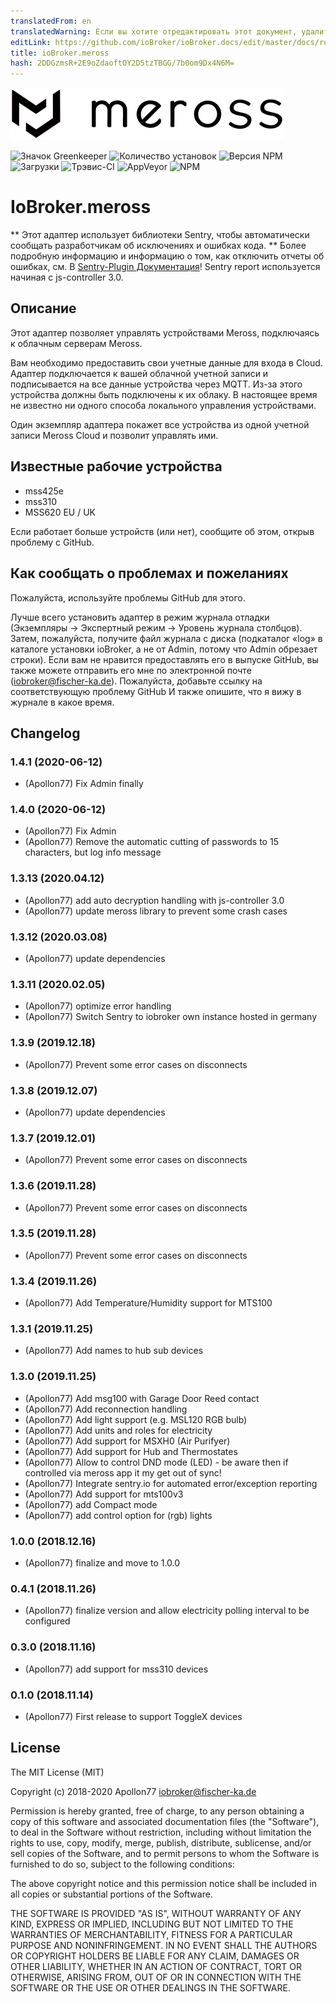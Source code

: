 ```yaml
---
translatedFrom: en
translatedWarning: Если вы хотите отредактировать этот документ, удалите поле «translationFrom», в противном случае этот документ будет снова автоматически переведен
editLink: https://github.com/ioBroker/ioBroker.docs/edit/master/docs/ru/adapterref/iobroker.meross/README.md
title: ioBroker.meross
hash: 2DDGzmsR+2E9oZdaoftOY2D5tzTBGG/7b0om9Dx4N6M=
---
```

![логотип](../../../en/adapterref/iobroker.meross/admin/meross-logo.png)

![Значок Greenkeeper](https://badges.greenkeeper.io/Apollon77/ioBroker.meross.svg)
![Количество установок](http://iobroker.live/badges/meross-stable.svg)
![Версия NPM](http://img.shields.io/npm/v/iobroker.meross.svg)
![Загрузки](https://img.shields.io/npm/dm/iobroker.meross.svg)
![Трэвис-CI](http://img.shields.io/travis/Apollon77/ioBroker.meross/master.svg)
![AppVeyor](https://ci.appveyor.com/api/projects/status/github/Apollon77/ioBroker.meross?branch=master&svg=true)
![NPM](https://nodei.co/npm/iobroker.meross.png?downloads=true)

# IoBroker.meross
** Этот адаптер использует библиотеки Sentry, чтобы автоматически сообщать разработчикам об исключениях и ошибках кода. ** Более подробную информацию и информацию о том, как отключить отчеты об ошибках, см. В [Sentry-Plugin Документация](https://github.com/ioBroker/plugin-sentry#plugin-sentry)! Sentry report используется начиная с js-controller 3.0.

## Описание
Этот адаптер позволяет управлять устройствами Meross, подключаясь к облачным серверам Meross.

Вам необходимо предоставить свои учетные данные для входа в Cloud. Адаптер подключается к вашей облачной учетной записи и подписывается на все данные устройства через MQTT. Из-за этого устройства должны быть подключены к их облаку. В настоящее время не известно ни одного способа локального управления устройствами.

Один экземпляр адаптера покажет все устройства из одной учетной записи Meross Cloud и позволит управлять ими.

## Известные рабочие устройства
* mss425e
* mss310
* MSS620 EU / UK

Если работает больше устройств (или нет), сообщите об этом, открыв проблему с GitHub.

## Как сообщать о проблемах и пожеланиях
Пожалуйста, используйте проблемы GitHub для этого.

Лучше всего установить адаптер в режим журнала отладки (Экземпляры -> Экспертный режим -> Уровень журнала столбцов). Затем, пожалуйста, получите файл журнала с диска (подкаталог «log» в каталоге установки ioBroker, а не от Admin, потому что Admin обрезает строки). Если вам не нравится предоставлять его в выпуске GitHub, вы также можете отправить его мне по электронной почте (iobroker@fischer-ka.de). Пожалуйста, добавьте ссылку на соответствующую проблему GitHub И также опишите, что я вижу в журнале в какое время.

## Changelog

### 1.4.1 (2020-06-12)
* (Apollon77) Fix Admin finally

### 1.4.0 (2020-06-12)
* (Apollon77) Fix Admin
* (Apollon77) Remove the automatic cutting of passwords to 15 characters, but log info message

### 1.3.13 (2020.04.12)
* (Apollon77) add auto decryption handling with js-controller 3.0
* (Apollon77) update meross library to prevent some crash cases

### 1.3.12 (2020.03.08)
* (Apollon77) update dependencies

### 1.3.11 (2020.02.05)
* (Apollon77) optimize error handling
* (Apollon77) Switch Sentry to iobroker own instance hosted in germany

### 1.3.9 (2019.12.18)
* (Apollon77) Prevent some error cases on disconnects

### 1.3.8 (2019.12.07)
* (Apollon77) update dependencies

### 1.3.7 (2019.12.01)
* (Apollon77) Prevent some error cases on disconnects

### 1.3.6 (2019.11.28)
* (Apollon77) Prevent some error cases on disconnects

### 1.3.5 (2019.11.28)
* (Apollon77) Prevent some error cases on disconnects

### 1.3.4 (2019.11.26)
* (Apollon77) Add Temperature/Humidity support for MTS100

### 1.3.1 (2019.11.25)
* (Apollon77) Add names to hub sub devices

### 1.3.0 (2019.11.25)
* (Apollon77) Add msg100 with Garage Door Reed contact
* (Apollon77) Add reconnection handling
* (Apollon77) Add light support (e.g. MSL120 RGB bulb)
* (Apollon77) Add units and roles for electricity
* (Apollon77) Add support for MSXH0 (Air Purifyer)
* (Apollon77) Add support for Hub and Thermostates
* (Apollon77) Allow to control DND mode (LED) - be aware then if controlled via meross app it my get out of sync!
* (Apollon77) Integrate sentry.io for automated error/exception reporting
* (Apollon77) Add support for mts100v3
* (Apollon77) add Compact mode
* (Apollon77) add control option for (rgb) lights

### 1.0.0 (2018.12.16)
* (Apollon77) finalize and move to 1.0.0

### 0.4.1 (2018.11.26)
* (Apollon77) finalize version and allow electricity polling interval to be configured

### 0.3.0 (2018.11.16)
* (Apollon77) add support for mss310 devices

### 0.1.0 (2018.11.14)
* (Apollon77) First release to support ToggleX devices

## License
The MIT License (MIT)

Copyright (c) 2018-2020 Apollon77 <iobroker@fischer-ka.de>

Permission is hereby granted, free of charge, to any person obtaining a copy
of this software and associated documentation files (the "Software"), to deal
in the Software without restriction, including without limitation the rights
to use, copy, modify, merge, publish, distribute, sublicense, and/or sell
copies of the Software, and to permit persons to whom the Software is
furnished to do so, subject to the following conditions:

The above copyright notice and this permission notice shall be included in
all copies or substantial portions of the Software.

THE SOFTWARE IS PROVIDED "AS IS", WITHOUT WARRANTY OF ANY KIND, EXPRESS OR
IMPLIED, INCLUDING BUT NOT LIMITED TO THE WARRANTIES OF MERCHANTABILITY,
FITNESS FOR A PARTICULAR PURPOSE AND NONINFRINGEMENT. IN NO EVENT SHALL THE
AUTHORS OR COPYRIGHT HOLDERS BE LIABLE FOR ANY CLAIM, DAMAGES OR OTHER
LIABILITY, WHETHER IN AN ACTION OF CONTRACT, TORT OR OTHERWISE, ARISING FROM,
OUT OF OR IN CONNECTION WITH THE SOFTWARE OR THE USE OR OTHER DEALINGS IN
THE SOFTWARE.